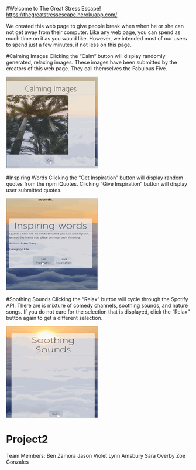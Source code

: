 #Welcome to The Great Stress Escape! 
https://thegreatstressescape.herokuapp.com/

We created this web page to give people break when when he or she can not get away from their computer. Like any web page, you can spend as much time on it as you would like. However, we intended most of our users to spend just a few minutes, if not less on this page. 

#Calming Images
Clicking the “Calm” button will display randomly generated, relaxing images. These images have been submitted by the creators of this web page. They call themselves the Fabulous Five.

<img src="calming-images.gif" width="250" height="250" />


#Inspiring Words
Clicking the “Get Inspiration” button will display random quotes from the npm iQuotes. Clicking “Give Inspiration” button will display user submitted quotes. 

<img src="inspiring-words.gif" width="250" height="250" />

#Soothing Sounds
Clicking the “Relax” button will cycle through the Spotify API. There are is mixture of comedy channels, soothing sounds, and nature songs. If you do not care for the selection that is displayed, click the “Relax” button again to get a different selection. 

<img src="soothing-sounds.gif" width="250" height="250" />

# Project2

Team Members:
Ben Zamora
Jason Violet
Lynn Amsbury
Sara Overby
Zoe Gonzales